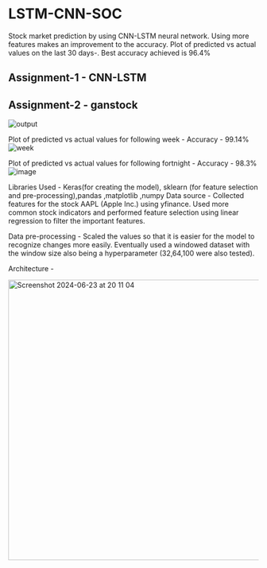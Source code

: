 # LSTM-CNN-SOC


Stock market prediction by using CNN-LSTM neural network. Using more features makes an improvement to the accuracy. Plot of predicted vs actual values on the last 30 days-.
Best accuracy achieved is 96.4%

## Assignment-1 - CNN-LSTM
## Assignment-2 - ganstock

![output](https://github.com/parthgoel17/LSTM-CNN-SOC/assets/119148715/f12bc7d5-4495-4b99-bda8-c8b7c25edfd3)

Plot of predicted vs actual values for following week - 
Accuracy - 99.14%
![week](https://github.com/parthgoel17/LSTM-CNN-SOC/assets/119148715/ed94a1cf-18ae-4c73-9054-d0d849c20dd6)

Plot of predicted vs actual values for following fortnight - 
Accuracy - 98.3%
![image](https://github.com/parthgoel17/LSTM-CNN-SOC/assets/119148715/4270d099-3785-4779-a78d-18205ca3f303)

Libraries Used - Keras(for creating the model), sklearn (for feature selection and pre-processing),pandas ,matplotlib ,numpy
Data source - Collected features for the stock AAPL (Apple Inc.) using yfinance. Used more common stock indicators and performed feature selection using linear regression to filter the important features. 

Data pre-processing - Scaled the values so that it is easier for the model to recognize changes more easily. Eventually used a windowed dataset with the window size also being a hyperparameter (32,64,100 were also tested).

Architecture - 

<img width="564" alt="Screenshot 2024-06-23 at 20 11 04" src="https://github.com/parthgoel17/LSTM-CNN-SOC/assets/119148715/58e7cd0b-b1df-4af9-abef-f76ac3705391">

